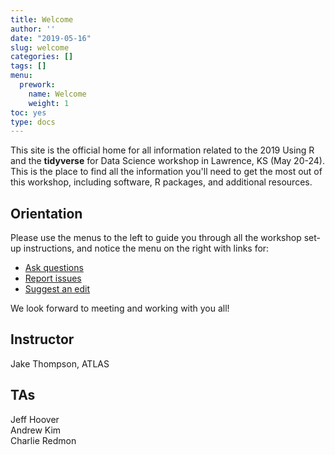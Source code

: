 ```yaml
---
title: Welcome
author: ''
date: "2019-05-16"
slug: welcome
categories: []
tags: []
menu:
  prework:
    name: Welcome
    weight: 1
toc: yes
type: docs
---
```


This site is the official home for all information related to the 2019 Using R and the **tidyverse** for Data Science workshop in Lawrence, KS (May 20-24). This is the place to find all the information you'll need to get the most out of this workshop, including software, R packages, and additional resources. 

## Orientation

Please use the menus to the left to guide you through all the workshop set-up instructions, and notice the menu on the right with links for:
 
<ul class="fa-ul">
    <li><i class="fa-li fas fa-comments"></i><a href="https://gitter.im/tidy-ds-2019/Lobby" target="_blank">Ask questions</a></li>
    <li><i class="fa-li fas fa-bug"></i><a href="https://github.com/wjakethompson/tidy-ds-workshop/issues" target="_blank">Report issues</a></li>
    <li><i class="fa-li fas fa-edit"></i><a href="https://github.com/wjakethompson/tidy-ds-workshop/edit/master/content/prework/_index.md" target="_blank">Suggest an edit</a></li>
</ul>

We look forward to meeting and working with you all!

## Instructor

Jake Thompson, ATLAS  <a href="https://wjakethompson.com/" target="_blank"><i class="fas fa-link"></i></a> <a href="https://github.com/wjakethompson" target="_blank"><i class="fab fa-github"></i></a> <a href="https://twitter.com/wjakethompson" target="_blank"><i class="fab fa-twitter"></i></a>

## TAs

Jeff Hoover  <a href="https://www.researchgate.net/profile/Jeffrey_Hoover4" target="_blank"><i class="fas fa-link"></i></a> <a href="https://github.com/JeffreyCHoover" target="_blank"><i class="fab fa-github"></i></a>  
Andrew Kim  
Charlie Redmon  <a href="https://www.chredmon.com" target="_blank"><i class="fas fa-link"></i></a> <a href="https://gitlab.com/redmonc" target="_blank"><i class="fab fa-gitlab"></i></a>
